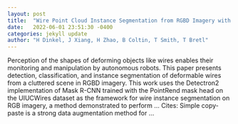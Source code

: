 ```yaml
---
layout: post
title:  "Wire Point Cloud Instance Segmentation from RGBD Imagery with Mask R-CNN"
date:   2022-06-01 23:51:30 -0400
categories: jekyll update
author: "H Dinkel, J Xiang, H Zhao, B Coltin, T Smith, T Bretl"
---
```

Perception of the shapes of deforming objects like wires enables their monitoring and manipulation by autonomous robots. This paper presents detection, classification, and instance segmentation of deformable wires from a cluttered scene in RGBD imagery. This work uses the Detectron2 implementation of Mask R-CNN trained with the PointRend mask head on the UIUCWires dataset as the framework for wire instance segmentation on RGB imagery, a method demonstrated to perform … Cites: ‪Simple copy-paste is a strong data augmentation method for …‬